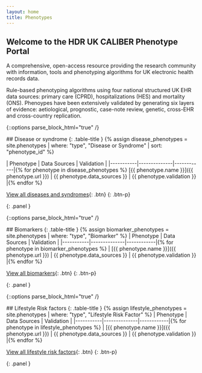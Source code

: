 ```yaml
---
layout: home
title: Phenotypes
---
```


## Welcome to the HDR UK CALIBER Phenotype Portal
A comprehensive, open-access resource providing the research community with information, tools and phenotyping algorithms for UK electronic health records data.

Rule-based phenotyping algorithms using four national structured UK EHR data sources: primary care (CPRD), hospitalizations (HES) and mortality (ONS). Phenoypes have been extensively validated by generating six layers of evidence: aetiological, prognostic, case-note review, genetic, cross-EHR and cross-country replication.

<!-- 
- [Manuscript](https://www.thelancet.com/journals/landig/article/PIIS2589-7500(19)30012-3/fulltext) published in the Lancet Digital Health.

- [EHR phenotype definitions](https://caliberresearch.org/portal/phenotypes/chronological-map) for >300 mental/physical health conditions.

- EHR phenotype definitions in [machine-readable](https://github.com/spiros/chronological-map-phenotypes) format. -->

{::options parse_block_html="true" /}
<div>
## Disease or syndrome
{: .table-title }
{% assign disease_phenotypes = site.phenotypes | where: "type", "Disease or Syndrome" | sort: "phenotype_id" %}

| Phenotype | Data Sources | Validation |
|-----------|--------------|------------|{% for phenotype in disease_phenotypes %}
[{{ phenotype.name }}]({{ phenotype.url }}) | {{ phenotype.data_sources }} | {{ phenotype.validation }} |{% endfor %}

[View all diseases and syndromes](/disease-or-syndrome){: .btn}
{: .btn-p}
</div>
{: .panel }


{::options parse_block_html="true" /}
<div>
## Biomarkers
{: .table-title }
{% assign biomarker_phenotypes = site.phenotypes | where: "type", "Biomarker" %}
| Phenotype | Data Sources | Validation |
|-----------|--------------|------------|{% for phenotype in biomarker_phenotypes %}
| [{{ phenotype.name }}]({{ phenotype.url }}) | {{ phenotype.data_sources }} | {{ phenotype.validation }} |{% endfor %}

[View all biomarkers](/biomarkers){: .btn}
{: .btn-p}
</div>
{: .panel }


{::options parse_block_html="true" /}
<div>
## Lifestyle Risk factors
{: .table-title }
{% assign lifestyle_phenotypes = site.phenotypes | where: "type", "Lifestyle Risk Factor" %}
| Phenotype | Data Sources | Validation |
|-----------|--------------|------------|{% for phenotype in lifestyle_phenotypes %}
| [{{ phenotype.name }}]({{ phenotype.url }}) | {{ phenotype.data_sources }} | {{ phenotype.validation }} |{% endfor %}

[View all lifestyle risk factors](/lifestyle-risk-factors){: .btn}
{: .btn-p}
</div>
{: .panel }